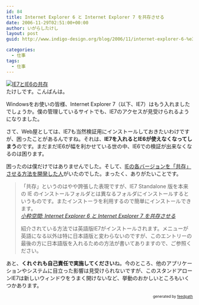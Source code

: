 ```yaml
---
id: 84
title: Internet Explorer 6 と Internet Explorer 7 を共存させる
date: 2006-11-29T02:51:00+00:00
author: いがらしたけし
layout: post
guid: http://www.indigo-design.org/blog/2006/11/internet-explorer-6-%e3%81%a8-internet-explorer-7-%e3%82%92%e5%85%b1%e5%ad%98%e3%81%95%e3%81%9b%e3%82%8b/

categories:
  - 仕事
tags:
  - 仕事
---
```

<a href="http://blog-imgs-29.fc2.com/a/r/m/armadillo75/061128a.jpg" target="_blank"><img src="http://blog-imgs-29.fc2.com/a/r/m/armadillo75/061128as.jpg" alt="IE7とIE6の共存" border="0" /></a>  
たけしです。こんばんは。

Windowsをお使いの皆様、Internet Explorer 7（以下、IE7）はもう入れましたでしょうか。僕の管理しているサイトでも、IE7のアクセスが見受けられるようになりました。

さて、Web屋としては、IE7も当然検証用にインストールしておきたいわけですが、困ったことがあるんですね。それは、<span style="font-weight: bold">IE7を入れるとIE6が使えなくなってしまう</span>のです。まだまだIE6が幅を利かせている世の中、IE6での検証が出来なくなるのは困ります。

困ったのは僕だけではありませんでした。そして、[IEの各バージョンを「共存」させる方法を開発した人](http://tredosoft.com/IE7_standalone)がいたのでした。まったく、ありがたいことです。
  


> 「共存」というのはやや誇張した表現ですが、IE7 Standalone 版を本来の IE のインストールフォルダとは異なるフォルダにインストールするというものです。またインストーラを利用するので簡単にインストールできます。  
> <cite><a href="http://www.koikikukan.com/archives/2006/11/08-005050.php">小粋空間: Internet Explorer 6 と Internet Explorer 7 を共存させる</a></cite></p>
紹介されている方法では英語版IE7がインストールされます。メニューが英語になる以外は特に日本語版と変わらないのですが、このエントリーの最後の方に日本語版を入れるための方法が書いてありますので、ご参照ください。

あと、<span style="font-weight: bold">くれぐれも自己責任で実施してください</span>ね。今のところ、他のアプリケーションやシステムに目立った影響は見受けられないですが、このスタンドアローンIE7は新しいウィンドウをうまく開けないなど、挙動のおかしいところもいくつかあります。

<div style="text-align: right;font-size: 10px">
  &nbsp;&nbsp;<span>generated by <a href="http://feedpath.jp">feedpath</a></span>
</div>
